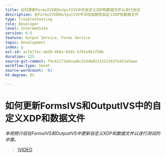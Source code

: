 ```yaml
---
title: 如何更新FormsIVS和OutputIVS中的自定义XDP和数据文件以进行测试
description: 在FormsIVS和OutputIVS中添加或删除自定义XDP和数据文件
type: Troubleshooting
role: Developer
level: Intermediate
version: 6.5
feature: Output Service, Forms Service
topic: Development
index: y
exl-id: acfa77ec-eb30-4b8a-83d1-5f62a9b17586
duration: 125
source-git-commit: f4c621f3a9caa8c2c64b8323312343fe421a5aee
workflow-type: tm+mt
source-wordcount: '61'
ht-degree: 0%

---
```


# 如何更新FormsIVS和OutputIVS中的自定义XDP和数据文件

*本视频介绍在FormsIVS和OutputIVS中更新自定义XDP和数据文件以进行测试的步骤。*

>[!VIDEO](https://video.tv.adobe.com/v/335513?quality=12&learn=on)
